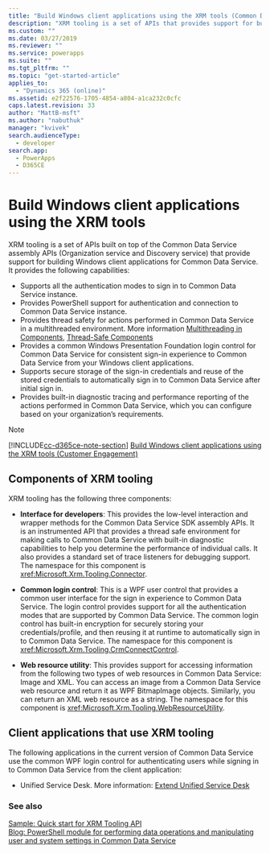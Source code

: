 ```yaml
---
title: "Build Windows client applications using the XRM tools (Common Data Service)| Microsoft Docs"
description: "XRM tooling is a set of APIs that provides support for building Windows client applications for Common Data Service"
ms.custom: ""
ms.date: 03/27/2019
ms.reviewer: ""
ms.service: powerapps
ms.suite: ""
ms.tgt_pltfrm: ""
ms.topic: "get-started-article"
applies_to: 
  - "Dynamics 365 (online)"
ms.assetid: e2f22576-1705-4854-a804-a1ca232c0cfc
caps.latest.revision: 33
author: "MattB-msft"
ms.author: "nabuthuk"
manager: "kvivek"
search.audienceType: 
  - developer
search.app: 
  - PowerApps
  - D365CE
---
```

# Build Windows client applications using the XRM tools

XRM tooling is a set of APIs built on top of the Common Data Service assembly APIs (Organization service and Discovery service) that provide support for building Windows client applications for Common Data Service. It provides the following capabilities:  
  
- Supports all the authentication modes to sign in to Common Data Service instance.  
- Provides PowerShell support for authentication and connection to Common Data Service instance.  
- Provides thread safety for actions performed in Common Data Service in a multithreaded environment. More information [Multithreading in Components](https://msdn.microsoft.com/library/vstudio/3es4b6yy.aspx), [Thread-Safe Components](https://msdn.microsoft.com/library/vstudio/a8544e2s.aspx)  
- Provides a common Windows Presentation Foundation login control for Common Data Service for consistent sign-in experience to Common Data Service from your Windows client applications.  
- Supports secure storage of the sign-in credentials and reuse of the stored credentials to automatically sign in to Common Data Service after initial sign in.  
- Provides built-in diagnostic tracing and performance reporting of the actions performed in Common Data Service, which you can configure based on your organization’s requirements.  

> [!NOTE]
> [!INCLUDE[cc-d365ce-note-section](../includes/cc-d365ce-note-section.md)] [Build Windows client applications using the XRM tools (Customer Engagement)](/dynamics365/customer-engagement/developer/build-windows-client-applications-xrm-tools)

## Components of XRM tooling  

XRM tooling has the following three components:  
  
- **Interface for developers**: This provides the low-level interaction and wrapper methods for the Common Data Service SDK assembly APIs. It is an instrumented API that provides a thread safe environment for making calls to Common Data Service with built-in diagnostic capabilities to help you determine the performance of individual calls. It also provides a standard set of trace listeners for debugging support. The namespace for this component is <xref:Microsoft.Xrm.Tooling.Connector>.  
  
- **Common login control**: This is a WPF user control that provides a common user interface for the sign in experience to Common Data Service. The login control provides support for all the authentication modes that are supported by Common Data Service. The common login control has built-in encryption for securely storing your credentials/profile, and then reusing it at runtime to automatically sign in to Common Data Service. The namespace for this component is <xref:Microsoft.Xrm.Tooling.CrmConnectControl>.  
  
- **Web resource utility**: This provides support for accessing information from the following two types of web resources in Common Data Service: Image and XML. You can access an image from a Common Data Service web resource and return it as WPF BitmapImage objects. Similarly, you can return an XML web resource as a string. The namespace for this component is <xref:Microsoft.Xrm.Tooling.WebResourceUtility>.  
  
## Client applications that use XRM tooling

The following applications in the current version of Common Data Service use the common WPF login control for authenticating users while signing in to Common Data Service from the client application:  
  
- Unified Service Desk. More information: [Extend Unified Service Desk](/dynamics365/customer-engagement/unified-service-desk/extend-unified-service-desk)

<!--Package Deployer tool. More information: [Deploy packages using Package Deployer and Windows PowerShell](../../administrator/deploy-packages-using-package-deployer-windows-powershell.md)-->   

<!--Configuration Migration tool. More information [Manage your configuration data](../../administrator/manage-configuration-data.md)-->  
  
### See also

[Sample: Quick start for XRM Tooling API](sample-quick-start-xrm-tooling-api.md)<br />
[Blog: PowerShell module for performing data operations and manipulating user and system settings in Common Data Service](http://blogs.msdn.com/b/crm/archive/2015/09/25/powershell-module-for-performing-data-operations-and-manipulating-user-and-system-settings-in-crm.aspx)


